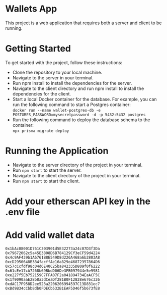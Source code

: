 # Wallets App

This project is a web application that requires both a server and client to be running.

# Getting Started

To get started with the project, follow these instructions:

- Clone the repository to your local machine.
- Navigate to the server in your terminal.
- Run npm install to install the dependencies for the server.
- Navigate to the client directory and run npm install to install the dependencies for the client.
- Start a local Docker container for the database. For example, you can run the following command to start a Postgres container:\
`docker run --name wallet-postgres-db -e POSTGRES_PASSWORD=mysecretpassword -d -p 5432:5432 postgres`
- Run the following command to deploy the database schema to the container:\
  `npx prisma migrate deploy`

# Running the Application
 - Navigate to the server directory of the project in your terminal.
  - Run `npm start` to start the server.
  - Navigate to the client directory of the project in your terminal.
  - Run `npm start` to start the client.

# Add your etherscan API key in the .env file

# Add valid wallet data

```0x56Eddb7aa87536c09CCc2793473599fD21A8b17F
0x1bAc08001D761C303901d5E32273a24c07D3f3Da
0x79672062c5a45E3808D6B784129Cf3eCF59d4224
0x4c9AF439b1A6761B8E549D8d226A468a6b2803A8
0xcD2950648B384facffAe16a829e46872357864D6
0x57cCcfdf98c04d6E40C25ba842335D809f0f6222
0x61cEe17cA7268b69BbdD06De3FB097944e5e9981
0xe227f5Eb752159C7FFA07F2a041894734EaACF5C
0x1f9090aaE28b8a3dCeaDf281B0F12828e676c326
0xdAC17F958D2ee523a2206206994597C13D831ec7
0xBd9B34cCbb8db0FDECb532B1EAF5D46f5b673fE8


